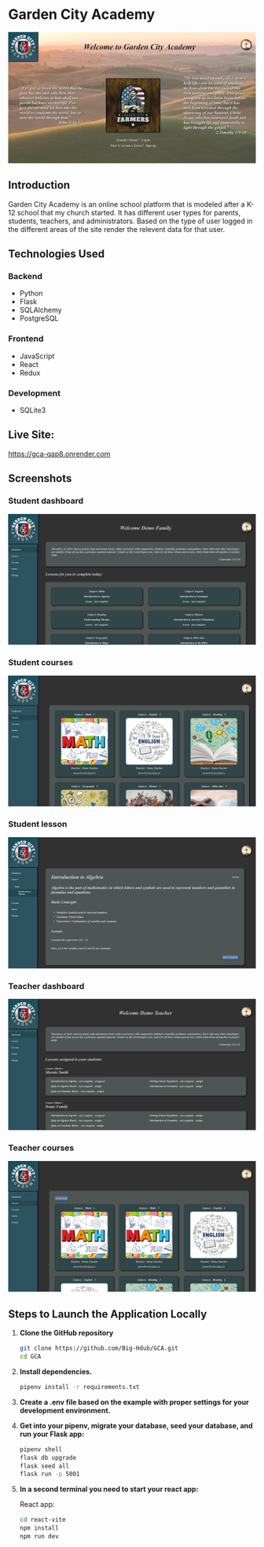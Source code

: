 # Garden City Academy

![alt text](<react-vite/public/Screenshot 2024-08-30 131010.png>)

## Introduction

Garden City Academy is an online school platform that is modeled after a K-12 school that my church started.  It has different user types for parents, students, teachers, and administrators.  Based on the type of user logged in the different areas of the site render the relevent data for that user.

## Technologies Used

### Backend

- Python
- Flask
- SQLAlchemy
- PostgreSQL

### Frontend

- JavaScript
- React
- Redux

### Development

- SQLite3

## Live Site:

https://gca-qap8.onrender.com

## Screenshots

### Student dashboard

![alt text](<react-vite/public/Screenshot 2024-08-30 133117.png>)

### Student courses

![alt text](<react-vite/public/Screenshot 2024-08-30 133133.png>)

### Student lesson

![alt text](<react-vite/public/Screenshot 2024-08-30 133150.png>)

### Teacher dashboard

![alt text](<react-vite/public/Screenshot 2024-08-30 133429.png>)

### Teacher courses

![alt text](<react-vite/public/Screenshot 2024-08-30 133512.png>)

## Steps to Launch the Application Locally

1. **Clone the GitHub repository**

   ```sh
   git clone https://github.com/Big-Hdub/GCA.git
   cd GCA
   ```

2. **Install dependencies.**

   ```bash
   pipenv install -r requirements.txt
   ```

3. **Create a __.env__ file based on the example with proper settings for your development environment.**

4. **Get into your pipenv, migrate your database, seed your database, and run your Flask app:**

   ```bash
   pipenv shell
   flask db upgrade
   flask seed all
   flask run -p 5001
   ```

5. **In a second terminal you need to start your react app:**

   React app:
   ```bash
   cd react-vite
   npm install
   npm run dev
   ```
